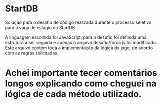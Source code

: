 # StartDB
Solução para o desafio de código realizada durante o processo seletivo para a vaga de estágio da StartDB.

A linguagem escolhida foi JavaScript, para o desafio foi definida uma estrutura a ser seguida e apenas o arquivo desafio/forca.js foi modificado. Este arquivo contém toda a implementação da lógica do jogo, de acordo com as regras solicitadas.

# Achei importante tecer comentários longos explicando como cheguei na lógica de cada método utilizado.
